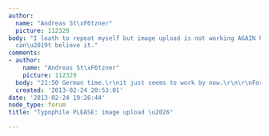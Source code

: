 ```yaml
---
author:
  name: "Andreas St\xF6tzner"
  picture: 112329
body: "I loath to repeat myself but image upload is not working AGAIN here.\r\n\r\nI
  can\u2019t believe it."
comments:
- author:
    name: "Andreas St\xF6tzner"
    picture: 112329
  body: "21:50 German time.\r\nit just seems to work by now.\r\n\r\nFor how long?"
  created: '2013-02-24 20:53:01'
date: '2013-02-24 19:26:44'
node_type: forum
title: "Typophile PLEASE: image upload \u2026"

---
```

